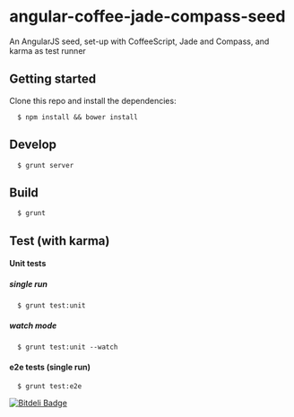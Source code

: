 angular-coffee-jade-compass-seed
================================

An AngularJS seed, set-up with CoffeeScript, Jade and Compass, and karma as test runner


Getting started
---------------

Clone this repo and install the dependencies:
```
  $ npm install && bower install
```

Develop
------
```
  $ grunt server
```

Build
------
```
  $ grunt
```

Test (with karma)
------

#### Unit tests
##### single run
```
  $ grunt test:unit
```
##### watch mode
```
  $ grunt test:unit --watch
```
#### e2e tests (single run)
```
  $ grunt test:e2e
```


[![Bitdeli Badge](https://d2weczhvl823v0.cloudfront.net/borya09/angular-coffee-jade-compass-seed/trend.png)](https://bitdeli.com/free "Bitdeli Badge")

